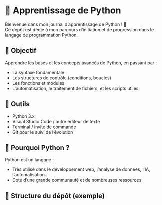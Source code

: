 # 📘 Apprentissage de Python

Bienvenue dans mon journal d’apprentissage de Python ! 🐍  
Ce dépôt est dédié à mon parcours d’initiation et de progression dans le langage de programmation Python.

## 🎯 Objectif

Apprendre les bases et les concepts avancés de Python, en passant par :

- La syntaxe fondamentale
- Les structures de contrôle (conditions, boucles)
- Les fonctions et modules
- L'automatisation, le traitement de fichiers, et les scripts utiles

## 🔧 Outils

- Python 3.x
- Visual Studio Code / autre éditeur de texte
- Terminal / invite de commande
- Git pour le suivi de l’évolution


## 🚀 Pourquoi Python ?

Python est un langage :

- Très utilisé dans le développement web, l’analyse de données, l’IA, l’automatisation…
- Doté d’une grande communauté et de nombreuses ressources

## 📂 Structure du dépôt (exemple)

